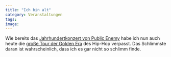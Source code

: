 ```yaml
---
title: "Ich bin alt"
category: Veranstaltungen
tags: 
image: 
---
```


Wie bereits das [Jahrhundertkonzert von Public Enemy](http://www.misantropolis.de/2008/12/kein-vertrauter-feind/) habe ich nun auch heute die [große Tour der Golden Era](http://www.misantropolis.de/2009/02/checks-dir-aus/) des Hip-Hop verpasst. Das Schlimmste daran ist wahrscheinlich, dass ich es gar nicht so schlimm finde.
